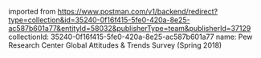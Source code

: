 imported from https://www.postman.com/v1/backend/redirect?type=collection&id=35240-0f16f415-5fe0-420a-8e25-ac587b601a77&entityId=58032&publisherType=team&publisherId=37129
collectionId: 35240-0f16f415-5fe0-420a-8e25-ac587b601a77
name: Pew Research Center Global Attitudes & Trends Survey
                                    (Spring 2018)